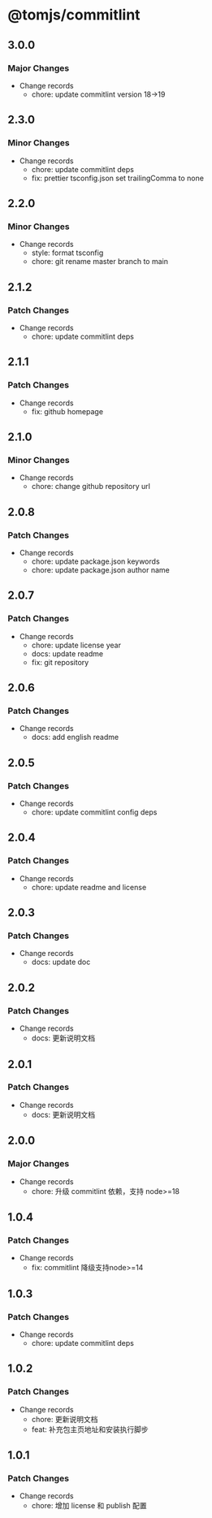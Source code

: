 # @tomjs/commitlint

## 3.0.0

### Major Changes

- Change records
  - chore: update commitlint version 18->19

## 2.3.0

### Minor Changes

- Change records
  - chore: update commitlint deps
  - fix: prettier tsconfig.json set trailingComma to none

## 2.2.0

### Minor Changes

- Change records
  - style: format tsconfig
  - chore: git rename master branch to main

## 2.1.2

### Patch Changes

- Change records
  - chore: update commitlint deps

## 2.1.1

### Patch Changes

- Change records
  - fix: github homepage

## 2.1.0

### Minor Changes

- Change records
  - chore: change github repository url

## 2.0.8

### Patch Changes

- Change records
  - chore: update package.json keywords
  - chore: update package.json author name

## 2.0.7

### Patch Changes

- Change records
  - chore: update license year
  - docs: update readme
  - fix: git repository

## 2.0.6

### Patch Changes

- Change records
  - docs: add english readme

## 2.0.5

### Patch Changes

- Change records
  - chore: update commitlint config deps

## 2.0.4

### Patch Changes

- Change records
  - chore: update readme and license

## 2.0.3

### Patch Changes

- Change records
  - docs: update doc

## 2.0.2

### Patch Changes

- Change records
  - docs: 更新说明文档

## 2.0.1

### Patch Changes

- Change records
  - docs: 更新说明文档

## 2.0.0

### Major Changes

- Change records
  - chore: 升级 commitlint 依赖，支持 node>=18

## 1.0.4

### Patch Changes

- Change records
  - fix: commitlint 降级支持node>=14

## 1.0.3

### Patch Changes

- Change records
  - chore: update commitlint deps

## 1.0.2

### Patch Changes

- Change records
  - chore: 更新说明文档
  - feat: 补充包主页地址和安装执行脚步

## 1.0.1

### Patch Changes

- Change records
  - chore: 增加 license 和 publish 配置
